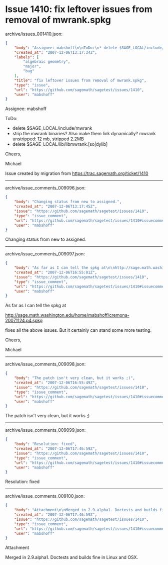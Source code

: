 # Issue 1410: fix leftover issues from removal of mwrank.spkg

archive/issues_001410.json:
```json
{
    "body": "Assignee: mabshoff\n\nToDo:\n* delete $SAGE_LOCAL/include/mwrank\n* strip the mwrank binaries? Also make them link dynamically?\n  mwrank unstripped: 12 mb, stripped 2.2MB\n* delete $SAGE_LOCAL/lib/libmwrank.[so|dylib]\n\nCheers,\n\nMichael\n\nIssue created by migration from https://trac.sagemath.org/ticket/1410\n\n",
    "created_at": "2007-12-06T13:17:34Z",
    "labels": [
        "algebraic geometry",
        "major",
        "bug"
    ],
    "title": "fix leftover issues from removal of mwrank.spkg",
    "type": "issue",
    "url": "https://github.com/sagemath/sagetest/issues/1410",
    "user": "mabshoff"
}
```
Assignee: mabshoff

ToDo:
* delete $SAGE_LOCAL/include/mwrank
* strip the mwrank binaries? Also make them link dynamically?
  mwrank unstripped: 12 mb, stripped 2.2MB
* delete $SAGE_LOCAL/lib/libmwrank.[so|dylib]

Cheers,

Michael

Issue created by migration from https://trac.sagemath.org/ticket/1410





---

archive/issue_comments_009096.json:
```json
{
    "body": "Changing status from new to assigned.",
    "created_at": "2007-12-06T13:17:45Z",
    "issue": "https://github.com/sagemath/sagetest/issues/1410",
    "type": "issue_comment",
    "url": "https://github.com/sagemath/sagetest/issues/1410#issuecomment-9096",
    "user": "mabshoff"
}
```

Changing status from new to assigned.



---

archive/issue_comments_009097.json:
```json
{
    "body": "As far as I can tell the spkg at\n\nhttp://sage.math.washington.edu/home/mabshoff/cremona-20071124.p4.spkg\n\nfixes all the above issues. But it certainly can stand some more testing.\n\nCheers,\n\nMichael",
    "created_at": "2007-12-06T16:55:01Z",
    "issue": "https://github.com/sagemath/sagetest/issues/1410",
    "type": "issue_comment",
    "url": "https://github.com/sagemath/sagetest/issues/1410#issuecomment-9097",
    "user": "mabshoff"
}
```

As far as I can tell the spkg at

http://sage.math.washington.edu/home/mabshoff/cremona-20071124.p4.spkg

fixes all the above issues. But it certainly can stand some more testing.

Cheers,

Michael



---

archive/issue_comments_009098.json:
```json
{
    "body": "The patch isn't very clean, but it works ;)",
    "created_at": "2007-12-06T16:55:49Z",
    "issue": "https://github.com/sagemath/sagetest/issues/1410",
    "type": "issue_comment",
    "url": "https://github.com/sagemath/sagetest/issues/1410#issuecomment-9098",
    "user": "mabshoff"
}
```

The patch isn't very clean, but it works ;)



---

archive/issue_comments_009099.json:
```json
{
    "body": "Resolution: fixed",
    "created_at": "2007-12-06T17:46:59Z",
    "issue": "https://github.com/sagemath/sagetest/issues/1410",
    "type": "issue_comment",
    "url": "https://github.com/sagemath/sagetest/issues/1410#issuecomment-9099",
    "user": "mabshoff"
}
```

Resolution: fixed



---

archive/issue_comments_009100.json:
```json
{
    "body": "Attachment\n\nMerged in 2.9.alpha1. Doctests and builds fine in Linux and OSX.",
    "created_at": "2007-12-06T17:46:59Z",
    "issue": "https://github.com/sagemath/sagetest/issues/1410",
    "type": "issue_comment",
    "url": "https://github.com/sagemath/sagetest/issues/1410#issuecomment-9100",
    "user": "mabshoff"
}
```

Attachment

Merged in 2.9.alpha1. Doctests and builds fine in Linux and OSX.
